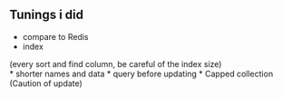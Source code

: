 Tunings i did
-------------

* compare to Redis
* index
<div class="subtext">(every sort and find column, be careful of the index size)</div>
* shorter names and data
* query before updating
* Capped collection (Caution of update)